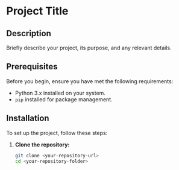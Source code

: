 # Project Title

## Description

Briefly describe your project, its purpose, and any relevant details.

## Prerequisites

Before you begin, ensure you have met the following requirements:

- Python 3.x installed on your system.
- `pip` installed for package management.

## Installation

To set up the project, follow these steps:

1. **Clone the repository:**

   ```bash
   git clone <your-repository-url>
   cd <your-repository-folder>

